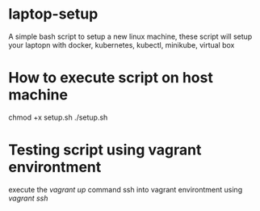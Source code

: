 # laptop-setup
A simple bash script to setup a new linux machine, these script will setup your laptopn with docker, kubernetes, kubectl, minikube, virtual box

# How to execute script on host machine
chmod +x setup.sh
./setup.sh

# Testing script using vagrant environtment
execute the *vagrant up* command
ssh into vagrant environtment using *vagrant ssh*

